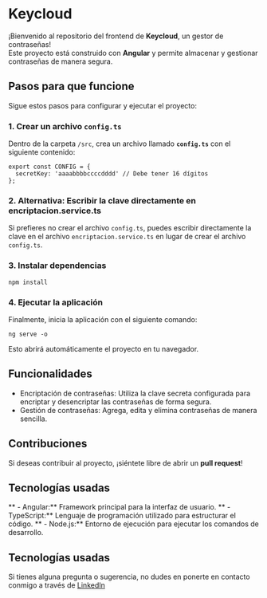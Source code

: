# Keycloud

¡Bienvenido al repositorio del frontend de **Keycloud**, un gestor de contraseñas!  
Este proyecto está construido con **Angular** y permite almacenar y gestionar contraseñas de manera segura.

## Pasos para que funcione

Sigue estos pasos para configurar y ejecutar el proyecto:

### 1. Crear un archivo `config.ts`

Dentro de la carpeta `/src`, crea un archivo llamado **`config.ts`** con el siguiente contenido:

```
export const CONFIG = {
  secretKey: 'aaaabbbbccccdddd' // Debe tener 16 dígitos
};
```
### 2. Alternativa: Escribir la clave directamente en encriptacion.service.ts

Si prefieres no crear el archivo `config.ts`, puedes escribir directamente la clave en el archivo `encriptacion.service.ts` en lugar de crear el archivo `config.ts`.

### 3. Instalar dependencias
```
npm install
```

### 4. Ejecutar la aplicación
Finalmente, inicia la aplicación con el siguiente comando:
```
ng serve -o
```
Esto abrirá automáticamente el proyecto en tu navegador.

## Funcionalidades
 - Encriptación de contraseñas: Utiliza la clave secreta configurada para encriptar y desencriptar las contraseñas de forma segura.
 - Gestión de contraseñas: Agrega, edita y elimina contraseñas de manera sencilla.

## Contribuciones
Si deseas contribuir al proyecto, ¡siéntete libre de abrir un **pull request**!

## Tecnologías usadas
** - Angular:** Framework principal para la interfaz de usuario.
** - TypeScript:** Lenguaje de programación utilizado para estructurar el código.
** - Node.js:** Entorno de ejecución para ejecutar los comandos de desarrollo.

## Tecnologías usadas
Si tienes alguna pregunta o sugerencia, no dudes en ponerte en contacto conmigo a través de [LinkedIn](https://www.linkedin.com/in/adrian-martin-cano/)

